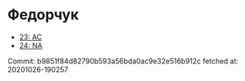 # Федорчук
- [23: AC](23.md)
- [24: NA](24.md)

Commit: b9851f84d82790b593a56bda0ac9e32e516b912c
 fetched at: 20201026-190257
